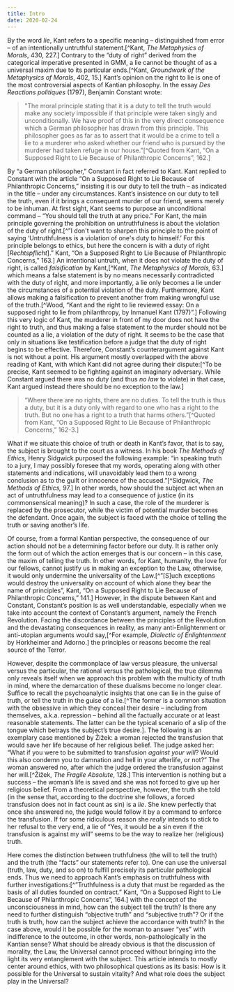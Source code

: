 ```yaml
---
title: Intro
date: 2020-02-24
---
```


By the word _lie_, Kant refers to a specific meaning – distinguished from error – of an intentionally untruthful statement.[^Kant, _The Metaphysics of Morals_, 430, 227.] Contrary to the “duty of right” derived from the categorical imperative presented in GMM, a lie cannot be thought of as a universal maxim due to its particular ends.[^Kant, _Groundwork of the Metaphysics of Morals_, 402, 15.] Kant’s opinion on the right to lie is one of the most controversial aspects of Kantian philosophy. In the essay _Des Reactions politiques_ (1797), Benjamin Constant wrote:

> "The moral principle stating that it is a duty to tell the truth would make any society impossible if that principle were taken singly and unconditionally. We have proof of this in the very direct consequence which a German philosopher has drawn from this principle. This philosopher goes as far as to assert that it would be a crime to tell a lie to a murderer who asked whether our friend who is pursued by the murderer had taken refuge in our house."[^Quoted from Kant, “On a Supposed Right to Lie Because of Philanthropic Concerns”, 162.]

By “a German philosopher,” Constant in fact referred to Kant. Kant replied to Constant with the article “On a Supposed Right to Lie Because of Philanthropic Concerns,” insisting it is our duty to tell the truth – as indicated in the title – under any circumstances. Kant’s insistence on our duty to tell the truth, even if it brings a consequent murder of our friend, seems merely to be inhuman. At first sight, Kant seems to purpose an unconditional command – “You should tell the truth at any price.” For Kant, the main principle governing the prohibition on untruthfulness is about the violation of the duty of right.[^”I don't want to sharpen this principle to the point of saying ‘Untruthfulness is a violation of one's duty to himself.’ For this principle belongs to ethics, but here the concern is with a duty of right [*Rechtspflicht*].” Kant, “On a Supposed Right to Lie Because of Philanthropic Concerns,” 163.] An intentional untruth, when it does not violate the duty of right, is called _falsification_ by Kant,[^Kant, _The Metaphysics of Morals,_ 63.] which means a false statement is by no means necessarily contradicted with the duty of right, and more importantly, a lie only becomes a lie under the circumstances of a potential violation of the duty. Furthermore, Kant allows making a falsification to prevent another from making wrongful use of the truth.[^Wood, “Kant and the right to lie reviewed essay: On a supposed right to lie from philanthropy, by Inmanuel Kant (1797)”.] Following this very logic of Kant, the murderer in front of my door does not have the right to truth, and thus making a false statement to the murder should not be counted as a lie, a violation of the duty of right. It seems to be the case that only in situations like testification before a judge that the duty of right begins to be effective. Therefore, Constant’s counterargument against Kant is not without a point. His argument mostly overlapped with the above reading of Kant, with which Kant did not agree during their dispute:[^To be precise, Kant seemed to be fighting against an imaginary adversary. While Constant argued there was no duty (and thus _no law_ to violate) in that case, Kant argued instead there should be no exception to the law.]

> “Where there are no rights, there are no duties. To tell the truth is thus a duty, but it is a duty only with regard to one who has a right to the truth. But no one has a right to a truth that harms others.”[^Quoted from Kant, “On a Supposed Right to Lie Because of Philanthropic Concerns,” 162-3.]

What if we situate this choice of truth or death in Kant’s favor, that is to say, the subject is brought to the court as a witness. In his book _The Methods of Ethics,_ Henry Sidgwick purposed the following example: “in speaking truth to a jury, I may possibly foresee that my words, operating along with other statements and indications, will unavoidably lead them to a wrong conclusion as to the guilt or innocence of the accused.”[^Sidgwick, _The Methods of Ethics,_ 97.] In other words, how should the subject act when an act of untruthfulness may lead to a consequence of justice (in its commonsensical meaning)? In such a case, the role of the murderer is replaced by the prosecutor, while the victim of potential murder becomes the defendant. Once again, the subject is faced with the choice of telling the truth or saving another’s life.

Of course, from a formal Kantian perspective, the consequence of our action should not be a determining factor before our duty. It is rather only the form out of which the action emerges that is our concern – in this case, the maxim of telling the truth. In other words, for Kant, humanity, the love for our fellows, cannot justify us in making an exception to the Law, otherwise, it would only undermine the universality of the Law.[^”[S]uch exceptions would destroy the universality on account of which alone they bear the name of principles”, Kant, “On a Supposed Right to Lie Because of Philanthropic Concerns,” 141.] However, in the dispute between Kant and Constant, Constant’s position is as well understandable, especially when we take into account the context of Constant’s argument, namely the French Revolution. Facing the discordance between the principles of the Revolution and the devastating consequences in reality, as many anti-Enlightenment or anti-utopian arguments would say,[^For example, _Dialectic of Enlightenment_ by Horkheimer and Adorno.] the principles or reasons become the real source of the Terror.

However, despite the commonplace of law versus pleasure, the universal versus the particular, the rational versus the pathological, the true dilemma only reveals itself when we approach this problem with the multicity of truth in mind, where the demarcation of these dualisms become no longer clear. Suffice to recall the psychoanalytic insights that one can lie in the guise of truth, or tell the truth in the guise of a lie.[^The former is a common situation with the obsessive in which they conceal their desire – including from themselves, a.k.a. repression – behind all the factually accurate or at least reasonable statements. The latter can be the typical scenario of a slip of the tongue which betrays the subject’s true desire.]. The following is an exemplary case mentioned by Žižek: a woman rejected the transfusion that would save her life because of her religious belief. The judge asked her: “What if you were to be submitted to transfusion _against your will_? Would this also condemn you to damnation and hell in your afterlife, or not?” The woman answered no, after which the judge ordered the transfusion against her will.[^Žižek, _The Fragile Absolute_, 128.] This intervention is nothing but a success – the woman’s life is saved and she was not forced to give up her religious belief. From a theoretical perspective, however, the truth she told (in the sense that, according to the doctrine she follows, a forced transfusion does not in fact count as sin) is a _lie_. She knew perfectly that once she answered no, the judge would follow it by a command to enforce the transfusion. If for some ridiculous reason she _really_ intends to stick to her refusal to the very end, a lie of “Yes, it would be a sin even if the transfusion is against my will” seems to be the way to realize her (religious) truth.

Here comes the distinction between truthfulness (the will to tell the truth) and the truth (the “facts” our statements refer to). One can use the universal (truth, law, duty, and so on) to fulfill precisely its particular pathological ends. Thus we need to approach Kant’s emphasis on truthfulness with further investigations:[^”Truthfulness is a duty that must be regarded as the basis of all duties founded on contract.” Kant, “On a Supposed Right to Lie Because of Philanthropic Concerns”, 164.] with the concept of the unconsciousness in mind, how can the subject tell the truth? Is there any need to further distinguish “objective truth” and “subjective truth”? Or if the truth is truth, how can the subject achieve the accordance with truth? In the case above, would it be possible for the woman to answer “yes” with indifference to the outcome, in other words, non-pathologically in the Kantian sense? What should be already obvious is that the discussion of morality, the Law, the Universal cannot proceed without bringing into the light its very entanglement with the subject. This article intends to mostly center around ethics, with two philosophical questions as its basis: How is it possible for the Universal to sustain vitality? And what role does the subject play in the Universal?